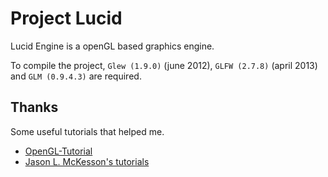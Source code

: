 # Project Lucid

Lucid Engine is a openGL based graphics engine.

To compile the project, `Glew (1.9.0)` (june 2012), `GLFW (2.7.8)` (april 2013) and `GLM (0.9.4.3)` are required.

## Thanks

Some useful tutorials that helped me.

+ [OpenGL-Tutorial](http://www.opengl-tutorial.org/)
+ [Jason L. McKesson's tutorials](http://arcsynthesis.org/)
